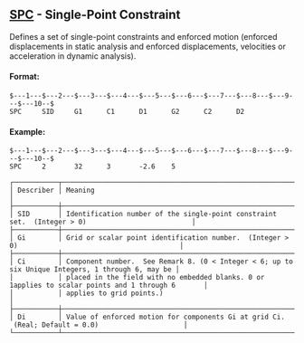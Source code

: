 ## [SPC](https://help.hexagonmi.com/bundle/MSC_Nastran_2022.4/page/Nastran_Combined_Book/qrg/bulkqrs/TOC.SPC.xhtml) - Single-Point Constraint

Defines a set of single-point constraints and enforced motion (enforced displacements in static analysis and enforced displacements, velocities or acceleration in dynamic analysis).

#### Format:

```nastran
$---1---$---2---$---3---$---4---$---5---$---6---$---7---$---8---$---9---$---10--$
SPC     SID     G1      C1      D1      G2      C2      D2                      
```
#### Example:

```nastran
$---1---$---2---$---3---$---4---$---5---$---6---$---7---$---8---$---9---$---10--$
SPC     2       32      3       -2.6    5                                       
```
```text
┌───────────┬───────────────────────────────────────────────────────────────────────────────────────────────────┐
│ Describer │ Meaning                                                                                           │
├───────────┼───────────────────────────────────────────────────────────────────────────────────────────────────┤
│ SID       │ Identification number of the single-point constraint set.  (Integer > 0)                          │
├───────────┼───────────────────────────────────────────────────────────────────────────────────────────────────┤
│ Gi        │ Grid or scalar point identification number.  (Integer > 0)                                        │
├───────────┼───────────────────────────────────────────────────────────────────────────────────────────────────┤
│ Ci        │ Component number.  See Remark 8. (0 < Integer < 6; up to six Unique Integers, 1 through 6, may be │
│           │ placed in the field with no embedded blanks. 0 or 1applies to scalar points and 1 through 6       │
│           │ applies to grid points.)                                                                          │
├───────────┼───────────────────────────────────────────────────────────────────────────────────────────────────┤
│ Di        │ Value of enforced motion for components Gi at grid Ci.  (Real; Default = 0.0)                     │
└───────────┴───────────────────────────────────────────────────────────────────────────────────────────────────┘
```

